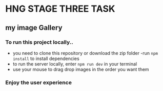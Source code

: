 # HNG STAGE THREE TASK

## my image Gallery

### To run this project locally..

- you need to clone this repository or download the zip folder
  -run `npm install` to install dependencies
- to run the server locally, enter `npm run dev` in your terminal
- use your mouse to drag drop images in the order you want them

### Enjoy the user experience

